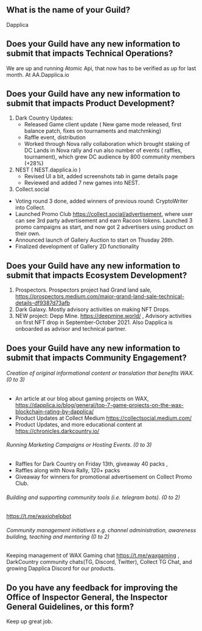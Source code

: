 ## What is the name of your Guild?

Dapplica

## Does your Guild have any new information to submit that impacts Technical Operations?

We are up and running Atomic Api, that now has to be verified as up for last month. At AA.Dapplica.io 

## Does your Guild have any new information to submit that impacts Product Development?

1. Dark Country Updates:
    - Released Game client update ( New game mode released, first balance patch, fixes on tournaments and matchmking)
    - Raffle event, distribution
    - Worked through Nova rally collaboration which brought staking of DC Lands in Nova rally and run also number of events ( raffles, tournament), which grew DC audience by 800 community members (+28%)
2. NEST ( NEST.dapplica.io ) 
   - Revised UI a bit, added screenshots tab in game details page
   - Reviewed and added 7 new games into NEST. 
3. Collect.social
  - Voting round 3 done, added winners of previous round: CryptoWriter into Collect.
  - Launched Promo Club https://collect.social/advertisement, where user can see 3rd party advertisement and earn Racoon tokens. Launched 3 promo campaigns as start, and now got 2 advertisers using product on their own.
  - Announced launch of Gallery Auction to start on Thusday 26th. 
  - Finalized development of Gallery 2D functionality

## Does your Guild have any new information to submit that impacts Ecosystem Development?

1. Prospectors. Prospectors project had Grand land sale, https://prospectors.medium.com/major-grand-land-sale-technical-details-df9387d73afb 
2. Dark Galaxy. Mostly advisory activities on making NFT Drops. 
3. NEW project: Depp Mine. https://deepmine.world/ , Advisory activities on first NFT drop in September-October 2021. Also Dapplica is onboarded as advisor and technical partner. 

## Does your Guild have any new information to submit that impacts Community Engagement?

###### Creation of original informational content or translation that benefits WAX. (0 to 3)

- An article at our blog about gaming projects on WAX, https://dapplica.io/blog/general/top-7-game-projects-on-the-wax-blockchain-rating-by-dapplica/ 
- Product Updates at Collect Medium https://collectsocial.medium.com/ 
- Product Updates, and more educational content at https://chronicles.darkcountry.io/ 

###### Running Marketing Campaigns or Hosting Events. (0 to 3)
- Raffles for Dark Country on Friday 13th, giveaway 40 packs , 
- Raffles along with Nova Rally, 120+ packs
- Giveaway for winners for promotional advertisement on Collect Promo Club. 

###### Building and supporting community tools (i.e. telegram bots). (0 to 2)  
https://t.me/waxiohelpbot 

###### Community management initiatives e.g. channel administration, awareness building, teaching and mentoring (0 to 2)
Keeping management of WAX Gaming chat https://t.me/waxgaming , DarkCountry community chats(TG, Discord, Twitter), Collect TG Chat, and growing Dapplica Discord for our products. 

## Do you have any feedback for improving the Office of Inspector General, the Inspector General Guidelines, or this form?

Keep up great job. 
